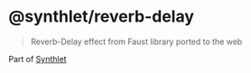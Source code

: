 # @synthlet/reverb-delay

> Reverb-Delay effect from Faust library ported to the web

Part of [Synthlet](https://github.com/danigb/synthlet)
